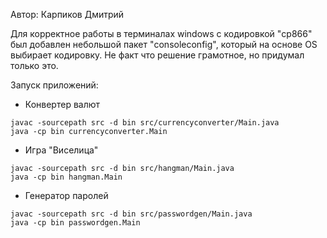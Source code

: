 Автор: Карпиков Дмитрий

Для корректное работы в терминалах windows с кодировкой "cp866" был добавлен небольшой пакет "consoleconfig", который на основе OS выбирает кодировку. Не факт что решение грамотное, но придумал только это.

Запуск приложений:
- Конвертер валют
```
javac -sourcepath src -d bin src/currencyconverter/Main.java
java -cp bin currencyconverter.Main
```
- Игра "Виселица"
```
javac -sourcepath src -d bin src/hangman/Main.java
java -cp bin hangman.Main
```
- Генератор паролей
```
javac -sourcepath src -d bin src/passwordgen/Main.java
java -cp bin passwordgen.Main
```
